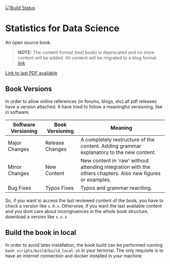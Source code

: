 [![Build
Status](https://travis-ci.com/RicardoHS/statistics-for-data-science-book.svg?branch=master)](https://travis-ci.com/RicardoHS/statistics-for-data-science-book)

# Statistics for Data Science
An open source book.

> **_NOTE:_**  The content format (text book) is deprecated and no more content will be added. All content will be migrated to a blog format [link](https://ricardohs.github.io/)

[Link to last PDF
available](https://github.com/RicardoHS/statistics-for-data-science-book/releases/latest/download/main.pdf)

## Book Versions
In order to allow online references (in forums, blogs, etc) all pdf releases
have a version attached. It have tried to follow a meaningful versioning, like
in software.

| Software Versioning | Book Versioning | Meaning                                                                                                    |
|-----------------------------|-------------------------|------------------------------------------------------------------------------------------------------------|
| Major Changes               | Release Changes         | A completely restructure of the content. Adding grammar explanatory to the new content.                    |
| Minor Changes               | New Content             | New content in 'raw' without attending integration with the others chapters. Also new figures or examples. |
| Bug Fixes                   | Typos Fixes             | Typos and grammar rewriting.                                                                               |

So, if you want to access the last reviewed content of the book, you have to
check a version like  `x.0.x`. Otherwise, if you want the last available content
and you dont care about incongruences in the whole book structure, download a
version like `x.x.x`

## Build the book in local
In order to avoid latex installation, the book build can be performed running
`bash scripts/build/build_local.sh` in your terminal. The only requisite is to
have an internet connection and docker installed in your machine.
